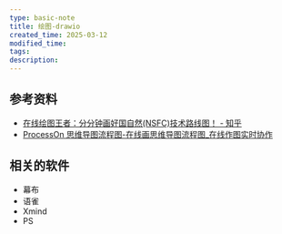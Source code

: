 ```yaml
---
type: basic-note
title: 绘图-drawio
created_time: 2025-03-12
modified_time: 
tags:
description:
---
```


## 参考资料

- [在线绘图王者：分分钟画好国自然(NSFC)技术路线图！ - 知乎](https://zhuanlan.zhihu.com/p/680927055)
- [ProcessOn 思维导图流程图-在线画思维导图流程图\_在线作图实时协作](https://www.processon.com/)

## 相关的软件

- 幕布
- 语雀
- Xmind
- PS
